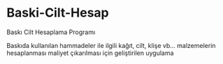 # Baski-Cilt-Hesap
Baskı Cilt Hesaplama Programı

Baskıda kullanılan hammadeler ile ilgili kağıt, cilt, klişe vb... malzemelerin 
hesaplanması maliyet çıkarılması için geliştirilen uygulama 
